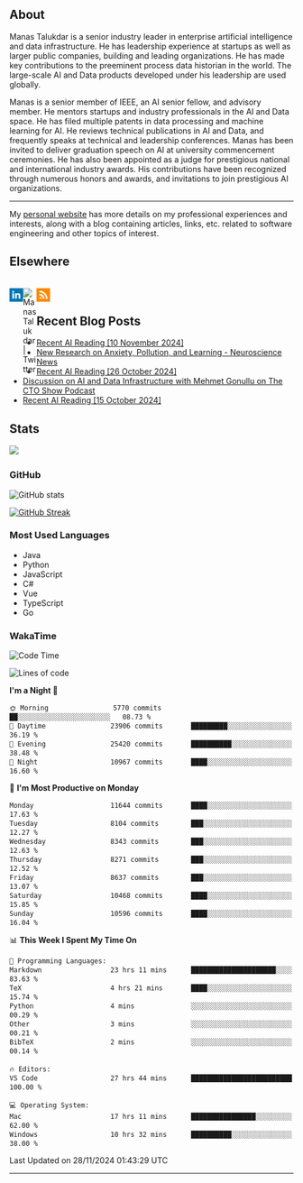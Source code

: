 ## About

Manas Talukdar is a senior industry leader in enterprise artificial intelligence and data infrastructure. He has leadership experience at startups as well as larger public companies, building and leading organizations. He has made key contributions to the preeminent process data historian in the world. The large-scale AI and Data products developed under his leadership are used globally.

Manas is a senior member of IEEE, an AI senior fellow, and advisory member. He mentors startups and industry professionals in the AI and Data space. He has filed multiple patents in data processing and machine learning for AI. He reviews technical publications in AI and Data, and frequently speaks at technical and leadership conferences. Manas has been invited to deliver graduation speech on AI at university commencement ceremonies. He has also been appointed as a judge for prestigious national and international industry awards. His contributions have been recognized through numerous honors and awards, and invitations to join prestigious AI organizations.

---

My [personal website](https://manastalukdar.github.io/) has more details on my professional experiences and interests, along with a blog containing articles, links, etc. related to software engineering and other topics of interest.

## Elsewhere

</br>

<a href="https://www.linkedin.com/in/manastalukdar" target="_blank">
  <img align="left" alt="Manas Talukdar | Linkedin" width="24px" src="https://raw.githubusercontent.com/edent/SuperTinyIcons/master/images/svg/linkedin.svg" />
</a>
<a href="https://www.twitter.com/manastalukdar" target="_blank">
  <img align="left" alt="Manas Talukdar | Twitter" width="24px" src="https://github.com/TheDudeThatCode/TheDudeThatCode/blob/master/Assets/Twitter.svg" />
</a>
<a href="https://manastalukdar.github.io/" target="_blank">
  <img align="left" alt="Manas Talukdar | Website" width="24px" src="https://github.com/edent/SuperTinyIcons/blob/master/images/svg/rss.svg" />
</a>

</br>

## Recent Blog Posts

<!-- BLOG:START -->
- [Recent AI Reading [10 November 2024]](https://manastalukdar.github.io/blog/2024/11/10/recent-ai-reading-10-november-2024/)
- [New Research on Anxiety, Pollution, and Learning - Neuroscience News](https://manastalukdar.github.io/blog/2024/11/02/neuroscience-news-research-anxiety-pollution-learning/)
- [Recent AI Reading [26 October 2024]](https://manastalukdar.github.io/blog/2024/10/26/recent-ai-reading-26-october-2024/)
- [Discussion on AI and Data Infrastructure with Mehmet Gonullu on The CTO Show Podcast](https://manastalukdar.github.io/blog/2024/10/25/ai-data-infrastructure-mehmet-gonullo-the-cto-show-podcast/)
- [Recent AI Reading [15 October 2024]](https://manastalukdar.github.io/blog/2024/10/15/recent-ai-reading-15-october-2024/)
<!-- BLOG:END -->

## Stats

![](https://komarev.com/ghpvc/?username=manastalukdar)

### GitHub

![GitHub stats](https://github-readme-stats.vercel.app/api?username=manastalukdar&show_icons=true&hide_border=true&hide_rank=true&hide_title=true&icon_color=79ff97&text_color=cecac3&bg_color=4d4b4b)

[![GitHub Streak](https://streak-stats.demolab.com?user=manastalukdar&hide_border=true&border_radius=4&date_format=M%20j%5B%2C%20Y%5D&background=4D4B4B)](https://git.io/streak-stats)

### Most Used Languages

- Java
- Python
- JavaScript
- C#
- Vue
- TypeScript
- Go

<!--
![Top Langs](https://github-readme-stats.vercel.app/api/top-langs/?username=manastalukdar&layout=compact&hide_border=true&hide_title=true&icon_color=79ff97&text_color=cecac3&bg_color=4d4b4b)
-->

### WakaTime

<!--START_SECTION:waka-->
![Code Time](http://img.shields.io/badge/Code%20Time-5%2C129%20hrs%2047%20mins-blue)

![Lines of code](https://img.shields.io/badge/From%20Hello%20World%20I%27ve%20Written-17.8%20million%20lines%20of%20code-blue)

**I'm a Night 🦉** 

```text
🌞 Morning                5770 commits        ██░░░░░░░░░░░░░░░░░░░░░░░   08.73 % 
🌆 Daytime                23906 commits       █████████░░░░░░░░░░░░░░░░   36.19 % 
🌃 Evening                25420 commits       ██████████░░░░░░░░░░░░░░░   38.48 % 
🌙 Night                  10967 commits       ████░░░░░░░░░░░░░░░░░░░░░   16.60 % 
```
📅 **I'm Most Productive on Monday** 

```text
Monday                   11644 commits       ████░░░░░░░░░░░░░░░░░░░░░   17.63 % 
Tuesday                  8104 commits        ███░░░░░░░░░░░░░░░░░░░░░░   12.27 % 
Wednesday                8343 commits        ███░░░░░░░░░░░░░░░░░░░░░░   12.63 % 
Thursday                 8271 commits        ███░░░░░░░░░░░░░░░░░░░░░░   12.52 % 
Friday                   8637 commits        ███░░░░░░░░░░░░░░░░░░░░░░   13.07 % 
Saturday                 10468 commits       ████░░░░░░░░░░░░░░░░░░░░░   15.85 % 
Sunday                   10596 commits       ████░░░░░░░░░░░░░░░░░░░░░   16.04 % 
```


📊 **This Week I Spent My Time On** 

```text
💬 Programming Languages: 
Markdown                 23 hrs 11 mins      █████████████████████░░░░   83.63 % 
TeX                      4 hrs 21 mins       ████░░░░░░░░░░░░░░░░░░░░░   15.74 % 
Python                   4 mins              ░░░░░░░░░░░░░░░░░░░░░░░░░   00.29 % 
Other                    3 mins              ░░░░░░░░░░░░░░░░░░░░░░░░░   00.21 % 
BibTeX                   2 mins              ░░░░░░░░░░░░░░░░░░░░░░░░░   00.14 % 

🔥 Editors: 
VS Code                  27 hrs 44 mins      █████████████████████████   100.00 % 

💻 Operating System: 
Mac                      17 hrs 11 mins      ████████████████░░░░░░░░░   62.00 % 
Windows                  10 hrs 32 mins      ██████████░░░░░░░░░░░░░░░   38.00 % 
```


 Last Updated on 28/11/2024 01:43:29 UTC
<!--END_SECTION:waka-->

---

<!--

**manastalukdar/manastalukdar** is a ✨ _special_ ✨ repository because its `README.md` (this file) appears on your GitHub profile.

Here are some ideas to get you started:

- 🔭 I’m currently working on ...
- 🌱 I’m currently learning ...
- 👯 I’m looking to collaborate on ...
- 🤔 I’m looking for help with ...
- 💬 Ask me about ...
- 📫 How to reach me: ...
- 😄 Pronouns: ...
- ⚡ Fun fact: ...
-->
